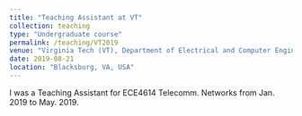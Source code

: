 ```yaml
---
title: "Teaching Assistant at VT"
collection: teaching
type: "Undergraduate course"
permalink: /teaching/VT2019
venue: "Virginia Tech (VT), Department of Electrical and Computer Engineering"
date: 2019-08-21
location: "Blacksburg, VA, USA"
---
```


I was a Teaching Assistant for ECE4614 Telecomm. Networks from Jan. 2019 to May. 2019. 
